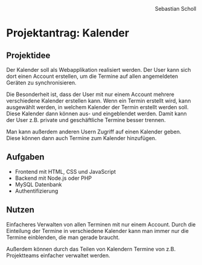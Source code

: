 <p style="text-align: right;">Sebastian Scholl</p>

# Projektantrag: Kalender

## Projektidee

Der Kalender soll als Webapplikation realisiert werden. Der User kann sich dort einen Account erstellen, um die Termine auf allen angemeldeten Geräten zu synchronisieren.

Die Besonderheit ist, dass der User mit nur einem Account mehrere verschiedene Kalender erstellen kann. Wenn ein Termin erstellt wird, kann ausgewählt werden, in welchem Kalender der Termin erstellt werden soll. Diese Kalender dann können aus- und eingeblendet werden. Damit kann der User z.B. private und geschäftliche Termine besser trennen.

Man kann außerdem anderen Usern Zugriff auf einen Kalender geben. Diese können dann auch Termine zum Kalender hinzufügen.



## Aufgaben

- Frontend mit HTML, CSS und JavaScript
- Backend mit Node.js oder PHP
- MySQL Datenbank
- Authentifizierung



## Nutzen

Einfacheres Verwalten von allen Terminen mit nur einem Account. Durch die Einteilung der Termine in verschiedene Kalender kann man immer nur die Termine einblenden, die man gerade braucht.

Außerdem können durch das Teilen von Kalendern Termine von z.B. Projektteams einfacher verwaltet werden.